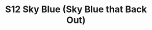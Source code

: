 ---
title: S12 Sky Blue (Sky Blue that Back Out)
permalink: "/teams/s12-sky-blue"
teamslug: s12-sky-blue
members:
- Mecha Santos - Captain
- Sheerod Wilkerson - Quarterback
- Robert Casey
- John Clemons
- James Davis
- Matt Gander
- Todd Kuiken
- Christopher Lucero
- Michael Moerschbaecher
- Jens Piferoen
- Chris Rybicki
- Paige White
- Tony Bender
teamid: 4178
name: S12 Sky Blue
color: Sky Blue that Back Out
division: ''
---